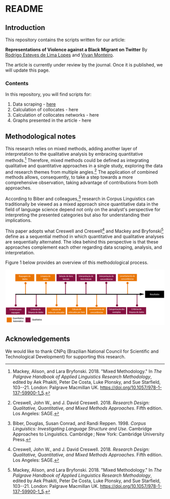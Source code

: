 # README

## Introduction

This repository contains the scripts written for our article:

**Representations of Violence against a Black Migrant on Twitter** By [Rodrigo Esteves de Lima Lopes](mailto:rll307@unicamp.br) and [Vivan Monteiro](mailto:viviangomesms@gmail.com).

The article is currently under review by the journal. Once it is published, we will update this page.

### Contents

In this repository, you will find scripts for:

1.  Data scraping - [here](01_DataScraping.md)
2.  Calculation of collocates - here
3.  Calculation of collocates networks - here
4.  Graphs presented in the article - here

## Methodological notes

This research relies on mixed methods, adding another layer of interpretation to the qualitative analysis by embracing quantitative methods.[^readme-1] Therefore, mixed methods could be defined as integrating qualitative and quantitative approaches in a single study, exploring the data and research themes from multiple angles.[^readme-2] The application of combined methods allows, consequently, to take a step towards a more comprehensive observation, taking advantage of contributions from both approaches.

According to Biber and colleagues,[^readme-3] research in Corpus Linguistics can traditionally be viewed as a mixed approach since quantitative data in the field of language science depend not only on the analyst's perspective for interpreting the presented categories but also for understanding their implications.

This paper adopts what Creswell and Creswell[^readme-4] and Mackey and Bryfonski[^readme-5] define as a sequential method in which quantitative and qualitative analyses are sequentially alternated. The idea behind this perspective is that these approaches complement each other regarding data scraping, analysis, and interpretation.

Figure 1 below provides an overview of this methodological process.

![](images/metodologia.png)

## Acknowledgements

We would like to thank CNPq (Brazilian National Council for Scientific and Technological Development) for supporting this research.

[^readme-1]: Mackey, Alison, and Lara Bryfonski. 2018. \"Mixed Methodology.\" In
    *The Palgrave Handbook of Applied Linguistics Research Methodology*,
    edited by Aek Phakiti, Peter De Costa, Luke Plonsky, and Sue
    Starfield, 103--21. London: Palgrave Macmillan UK.
    <https://doi.org/10.1057/978-1-137-59900-1_5>.

[^readme-2]: Creswell, John W., and J. David Creswell. 2018. *Research Design:
    Qualitative, Quantitative, and Mixed Methods Approaches*. Fifth
    edition. Los Angeles: SAGE.

[^readme-3]: Biber, Douglas, Susan Conrad, and Randi Reppen. 1998. *Corpus
    Linguistics: Investigating Language Structure and Use*. Cambridge
    Approaches to Linguistics. Cambridge ; New York: Cambridge
    University Press.

[^readme-4]: Creswell, John W., and J. David Creswell. 2018. *Research Design:
    Qualitative, Quantitative, and Mixed Methods Approaches*. Fifth
    edition. Los Angeles: SAGE.

[^readme-5]: Mackey, Alison, and Lara Bryfonski. 2018. \"Mixed Methodology.\" In
    *The Palgrave Handbook of Applied Linguistics Research Methodology*,
    edited by Aek Phakiti, Peter De Costa, Luke Plonsky, and Sue
    Starfield, 103--21. London: Palgrave Macmillan UK.
    <https://doi.org/10.1057/978-1-137-59900-1_5>.


